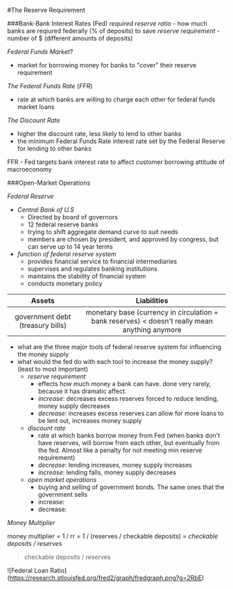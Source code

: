 #The Reserve Requirement

###Bank-Bank Interest Rates (Fed)
*required reserve ratio* - how much banks are reqiured federally (% of deposits) to save
*reserve requirement* - number of $ (different amounts of deposits)

*Federal Funds Market*?
- market for borrowing money for banks to "cover" their reserve requirement

*The Federal Funds Rate* (_FFR_)
- rate at which banks are willing to charge each other for federal funds market loans

*The Discount Rate*
- higher the discount rate, less likely to lend to other banks
- the minimum Federal Funds Rate interest rate set by the Federal Reserve for lending to other banks

FFR - Fed targets bank interest rate to affect customer borrowing attitude of macroeconomy

###Open-Market Operations

*Federal Reserve*

- *Central Bank of U.S*
  - Directed by board of governors
  - 12 federal reserve banks
  - trying to shift aggregate demand curve to suit needs
  - members are chosen by president, and approved by congress, but can serve up to 14 year terms
- *function of federal reserve system*
  - provides financial service to financial intermediaries
  - supervises and regulates banking institutions
  - maintains the stability of financial system
  - conducts monetary policy

|Assets | Liabilities |
|:-----:|:-----------:|
|government debt (treasury bills) | monetary base (currency in circulation + bank reserves) < doesn't really mean anything anymore |

- what are the three major tools of federal reserve system for influencing the money supply
- what would the fed do with each tool to increase the money supply? (least to most important)
  - *reserve requirement*
	- effects how much money a bank can have. done very rarely, because it has  dramatic affect.
	- *increase*: decreases excess reserves forced to reduce lending, money supply decreases
	- *decrease*: increases excess reserves can allow for more loans to be lent out, increases money supply
  - *discount rate*
	- rate at which banks borrow money from Fed (when banks don't have reserves, will borrow from each other, but eventually from the fed. Almost like a penalty for not meeting min reserve requirement)
	- *decrease*: lending increases, money supply increases
	- *increase*: lending falls, money supply decreases
  - *open market operations*
	  - buying and selling of government bonds. The same ones that the government sells
	  - increase:
	  - decrease:

*Money Multiplier*

money multiplier = 1 / rr = 1 / (reserves / checkable deposits) = _checkable deposits / reserves_

> checkable deposits / reserves

![Federal Loan Ratio] (https://research.stlouisfed.org/fred2/graph/fredgraph.png?g=2RbE)
